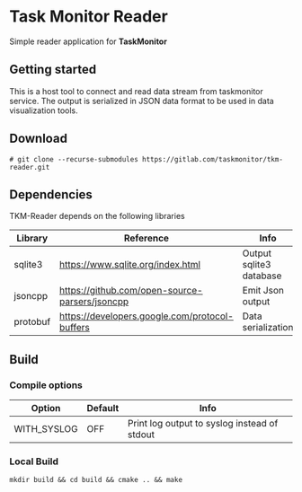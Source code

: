# Task Monitor Reader
Simple reader application for **TaskMonitor**

## Getting started
This is a host tool to connect and read data stream from taskmonitor service.
The output is serialized in JSON data format to be used in data visualization tools.

## Download
`# git clone --recurse-submodules https://gitlab.com/taskmonitor/tkm-reader.git`

## Dependencies

TKM-Reader depends on the following libraries

| Library | Reference | Info |
| ------ | ------ | ------ |
| sqlite3 | https://www.sqlite.org/index.html | Output sqlite3 database |
| jsoncpp | https://github.com/open-source-parsers/jsoncpp | Emit Json output |
| protobuf | https://developers.google.com/protocol-buffers | Data serialization |

## Build
### Compile options

| Option | Default | Info |
| ------ | ------ | ------ |
| WITH_SYSLOG | OFF | Print log output to syslog instead of stdout |

### Local Build
`mkdir build && cd build && cmake .. && make `
